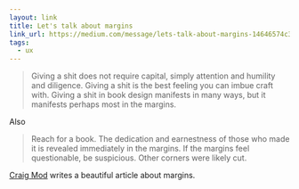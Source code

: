 ```yaml
---
layout: link
title: Let's talk about margins
link_url: https://medium.com/message/lets-talk-about-margins-14646574c385
tags:
  - ux
---
```


>Giving a shit does not require capital, simply attention and humility and diligence. Giving a shit is the best feeling you can imbue craft with. Giving a shit in book design manifests in many ways, but it manifests perhaps most in the margins.

Also

>Reach for a book. The dedication and earnestness of those who made it is revealed immediately in the margins. If the margins feel questionable, be suspicious. Other corners were likely cut. 

[Craig Mod](http://craigmod.com/) writes a beautiful article about margins.
